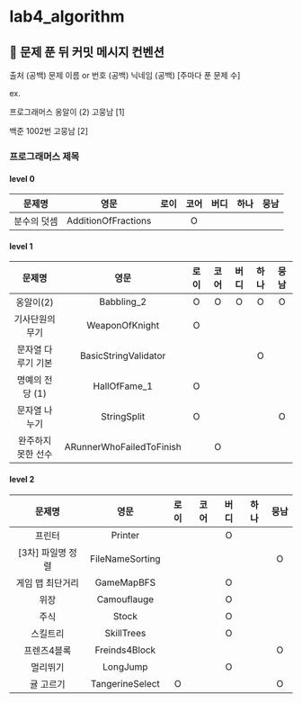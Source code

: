 # lab4_algorithm

## 👊 문제 푼 뒤 커밋 메시지 컨벤션

출처 (공백) 문제 이름 or 번호 (공백) 닉네임 (공백) [주마다 푼 문제 수]

ex.

프로그래머스 옹알이 (2) 고뭉남 [1]

백준 1002번 고뭉남 [2]

### 프로그래머스 제목

#### level 0
|  문제명   |         영문          | 로이  | 코어  | 버디  | 하나  | 뭉남  | 
|:------:|:-------------------:|:---:|:---:|:---:|:---:|:---:|
| 분수의 덧셈 | AdditionOfFractions |     |  O  |     |     |     |

#### level 1

|    문제명     |            영문            | 로이 | 코어 | 버디 | 하나 | 뭉남 | 
|:----------:|:------------------------:|:--:|:--:|:--:|:--:|:--:|
|   옹알이(2)   |        Babbling_2        | O  | O  | O  | O  | O  |
|  기사단원의 무기  |      WeaponOfKnight      | O  |    |    |    |    |
| 문자열 다루기 기본 |   BasicStringValidator   |    |    |    | O  |    |
| 명예의 전당 (1) |       HallOfFame_1       | O  |    |    |    |    |
|  문자열 나누기   |       StringSplit        | O  |    |    |    | O  |
| 완주하지 못한 선수 | ARunnerWhoFailedToFinish |    | O  |    |    |    |

#### level 2

|     문제명     |       영문        | 로이 | 코어 | 버디 | 하나 | 뭉남 | 
|:-----------:|:---------------:|:--:|:--:|:--:|:--:|:--:|
|     프린터     |     Printer     |    |    | O  |    |    |
| [3차] 파일명 정렬 | FileNameSorting |    |    |    |    | O  |
|  게임 맵 최단거리  |   GameMapBFS    |    |    | O  |    |    |
|     위장      |   Camouflauge   |    |    | O  |    |    |
|     주식      |      Stock      |    |    | O  |    |    |
|    스킬트리     |   SkillTrees    |    |    | O  |    |    |
|   프렌즈4블록    |  Freinds4Block  |    |    |    |    | O  |
|    멀리뛰기     |    LongJump     |    |    | O  |    |    |
|    귤 고르기    | TangerineSelect | O  |    |    |    | O  |

  
